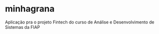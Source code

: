 # minhagrana
Aplicação pra o projeto Fintech do curso de Análise e Desenvolvimento de Sistemas da FIAP